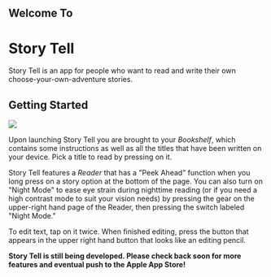 ## Welcome To
# Story Tell

Story Tell is an app for people who want to read and write their own choose-your-own-adventure stories. 

## Getting Started
![](https://github.com/Mgtei/AC3.2-StoryTell-1/blob/master/StoryTell/StoryTell/Assets.xcassets/logo.imageset/S%20Logo%20Rounded%20Sq.png)

Upon launching Story Tell you are brought to your *Bookshelf*, which contains some instructions as well as all the titles that have been written on your device. Pick a title to read by pressing on it.

Story Tell features a *Reader* that has a "Peek Ahead" function when you long press on a story option at the bottom of the page. You can also turn on "Night Mode" to ease eye strain during nighttime reading (or if you need a high contrast mode to suit your vision needs) by pressing the gear on the upper-right hand page of the Reader, then pressing the switch labeled "Night Mode."

To edit text, tap on it twice. When finished editing, press the button that appears in the upper right hand button that looks like an editing pencil.

**Story Tell is still being developed. Please check back soon for more features and eventual push to the Apple App Store!**
